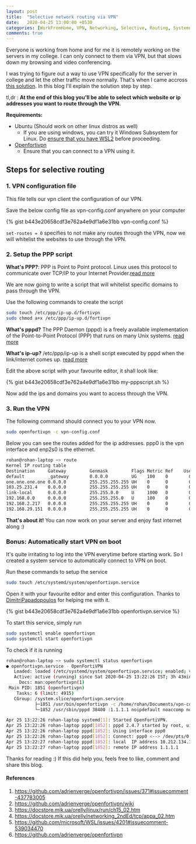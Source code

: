 ```yaml
---
layout: post
title:  "Selective network routing via VPN"
date:   2020-04-25 13:00:00 +0530
categories: [WorkFromHome, VPN, Networking, Selective, Routing, Systemd]
comments: true
---
```

Everyone is working from home and for me it is remotely working on the servers in my college. I can only connect to them via VPN, but that slows down my browsing and video conferencing.  

I was trying to figure out a way to use VPN specifically for the server in college and let the other traffic move normally. That's when I came accross [this solution][1]. In this blog I'll explain the solution step by step.  

tl,dr : **At the end of this blog you'll be able to select which website or ip addresses you want to route through the VPN.**

**Requirements:**

- Ubuntu (Should work on other linux distros as well)
  - If you are using windows, you can try it Windows Subsystem for Linux. Do [ensure that you have WSL2][5] before proceeding.
- [Openfortivpn][6]
  - Ensure that you can connect to a VPN using it.

## Steps for selective routing

### 1. VPN configuration file

This file tells our vpn client the configuration of our VPN.

Save the below config file as vpn-config.conf anywhere on your computer

{% gist b443e20658cdf3e762a4e9df1a6e31bb vpn-config.conf %}

`set-routes = 0` specifies to not make any routes through the VPN, now we will whitelist the websites to use through the VPN.

### 2. Setup the PPP script

**What's PPP?**: PPP is Point to Point protocol. Linux uses this protocol to communicate over TCP/IP to your Internet Provider.[read more][3]

We are now going to write a script that will whitelist specific domains to pass through the VPN.

Use the following commands to create the script

```bash
sudo touch /etc/ppp/ip-up.d/fortivpn
sudo chmod a+x /etc/ppp/ip-up.d/fortivpn
```

**What's pppd?** The PPP Daemon (pppd) is a freely available implementation of the Point-to-Point Protocol (PPP) that runs on many Unix systems. [read more][4]

**What's ip-up?** /etc/ppp/ip-up is a shell script executed by pppd when the link/internet comes up. [read more][4]

Edit the above script with your favourite editor, it shall look like:

{% gist b443e20658cdf3e762a4e9df1a6e31bb my-pppscript.sh %}

Now add the ips and domains you want to access through the VPN. 

### 3. Run the VPN

The following command should connect you to your VPN now.

```bash
sudo openfortivpn -c vpn-config.conf
```

Below you can see the routes added for the ip addresses. ppp0 is the vpn interface and enp2s0 is the ethernet.

```bash
rohan@rohan-laptop ~> route                                                                  (base)
Kernel IP routing table
Destination     Gateway         Genmask         Flags Metric Ref    Use Iface
default         _gateway        0.0.0.0         UG    100    0        0 enp2s0
one.one.one.one 0.0.0.0         255.255.255.255 UH    0      0        0 ppp0
103.25.231.4    0.0.0.0         255.255.255.255 UH    0      0        0 ppp0
link-local      0.0.0.0         255.255.0.0     U     1000   0        0 enp2s0
192.168.0.0     0.0.0.0         255.255.255.0   U     100    0        0 enp2s0
192.168.2.217   0.0.0.0         255.255.255.255 UH    0      0        0 ppp0
192.168.29.151  0.0.0.0         255.255.255.255 UH    0      0        0 ppp0
```

**That's about it!** You can now work on your server and enjoy fast internet along :)

### Bonus: Automatically start VPN on boot

It's quite irritating to log into the VPN everytime before starting work. So I created a system service to automatically connect to VPN on boot.

Run these commands to setup the service

```bash
sudo touch /etc/systemd/system/openfortivpn.service
```

Open it with your favourite editor and enter this configuration. Thanks to [DimitriPapadopoulos](https://github.com/adrienverge/openfortivpn/issues/371#issuecomment-620720265) for helping me with it.

{% gist b443e20658cdf3e762a4e9df1a6e31bb openfortivpn.service %}

To start this service, simply run

```bash
sudo systemctl enable openfortivpn
sudo systemctl start openfortivpn
```

To check if it is running

```bash
rohan@rohan-laptop ~> sudo systemctl status openfortivpn
● openfortivpn.service - OpenFortiVPN
   Loaded: loaded (/etc/systemd/system/openfortivpn.service; enabled; vendor preset: enabled)
   Active: active (running) since Sat 2020-04-25 13:22:26 IST; 3h 43min ago
     Docs: man:openfortivpn(1)
 Main PID: 1851 (openfortivpn)
    Tasks: 6 (limit: 4915)
   CGroup: /system.slice/openfortivpn.service
           ├─1851 /usr/bin/openfortivpn -c /home/rohan/Documents/vpn-configs/iiitd.conf
           └─1852 /usr/sbin/pppd 38400 :1.1.1.1 noipdefault noaccomp noauth default-asyncmap nopcomp

Apr 25 13:22:26 rohan-laptop systemd[1]: Started OpenFortiVPN.
Apr 25 13:22:26 rohan-laptop pppd[1852]: pppd 2.4.7 started by root, uid 0
Apr 25 13:22:26 rohan-laptop pppd[1852]: Using interface ppp0
Apr 25 13:22:26 rohan-laptop pppd[1852]: Connect: ppp0 <--> /dev/pts/0
Apr 25 13:22:27 rohan-laptop pppd[1852]: local  IP address 10.212.134.101
Apr 25 13:22:27 rohan-laptop pppd[1852]: remote IP address 1.1.1.1
```

Thanks for reading :) If this did help you, feels free to like, comment and share this blog.

#### References

1. <https://github.com/adrienverge/openfortivpn/issues/371#issuecomment-437783005>
2. <https://github.com/adrienverge/openfortivpn/wiki>
3. <https://docstore.mik.ua/orelly/linux/run/ch15_02.htm>
4. <https://docstore.mik.ua/orelly/networking_2ndEd/tcp/appa_02.htm>
5. <https://github.com/microsoft/WSL/issues/4201#issuecomment-539034470>
6. <https://github.com/adrienverge/openfortivpn>

[1]: https://github.com/adrienverge/openfortivpn/issues/371#issuecomment-437783005
[2]: https://github.com/adrienverge/openfortivpn/wiki
[3]: https://docstore.mik.ua/orelly/linux/run/ch15_02.htm
[4]: docstore.mik.ua/orelly/networking_2ndEd/tcp/appa_02.htm
[5]: https://github.com/microsoft/WSL/issues/4201#issuecomment-539034470
[6]: https://github.com/adrienverge/openfortivpn
